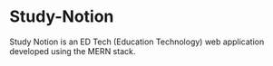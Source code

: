 # Study-Notion
 Study Notion is an ED Tech (Education Technology) web application developed using the MERN stack.
